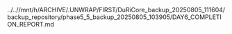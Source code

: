 ../..//mnt/h/ARCHIVE/.UNWRAP/FIRST/DuRiCore_backup_20250805_111604/backup_repository/phase5_5_backup_20250805_103905/DAY6_COMPLETION_REPORT.md
